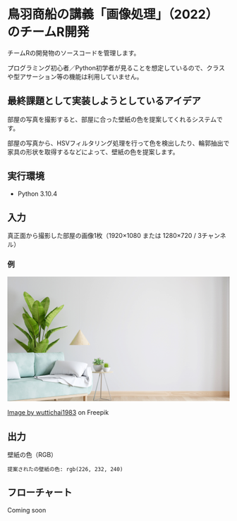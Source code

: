# 鳥羽商船の講義「画像処理」（2022）のチームR開発

チームRの開発物のソースコードを管理します。

プログラミング初心者／Python初学者が見ることを想定しているので、クラスや型アサーション等の機能は利用していません。

## 最終課題として実装しようとしているアイデア

部屋の写真を撮影すると、部屋に合った壁紙の色を提案してくれるシステムです。

部屋の写真から、HSVフィルタリング処理を行って色を検出したり、輪郭抽出で家具の形状を取得するなどによって、壁紙の色を提案します。

## 実行環境

- Python 3.10.4

## 入力

真正面から撮影した部屋の画像1枚（1920×1080 または 1280×720 / 3チャンネル）

### 例

![Input example](./resources/input-example.png)

[Image by wuttichai1983](https://www.freepik.com/free-photo/green-sofa-white-living-room-with-free-space_19703425.htm#query=living%20room&position=0&from_view=keyword)
on Freepik

## 出力

壁紙の色（RGB）

```
提案されたの壁紙の色: rgb(226, 232, 240)
```

## フローチャート

Coming soon
